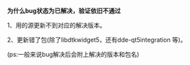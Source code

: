 

**为什么bug状态为已解决，验证依旧不通过**



1、用的源更新不到对应的解决版本。

2、更新错了包(除了libdtkwidget5，还有dde-qt5integration 等)。

(ps:一般来说bug解决后会附上解决的版本和包名)